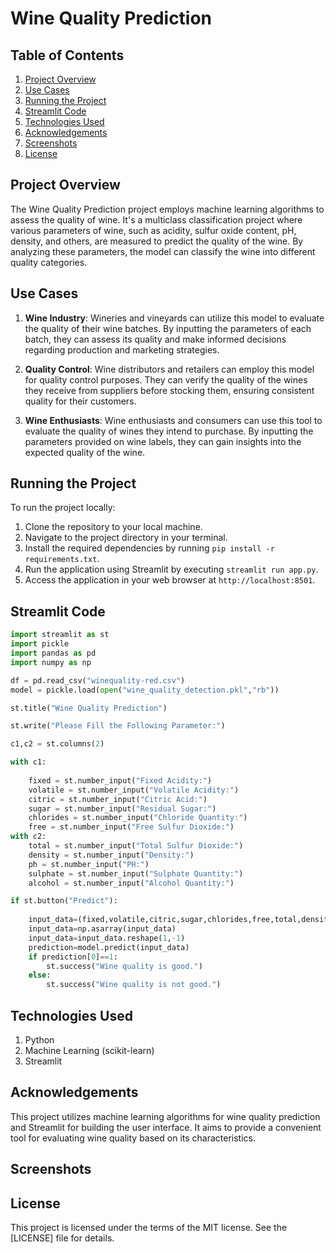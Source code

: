 # Wine Quality Prediction

## Table of Contents
1. [Project Overview](#project-overview)
2. [Use Cases](#use-cases)
3. [Running the Project](#running-the-project)
4. [Streamlit Code](#streamlit-code)
5. [Technologies Used](#technologies-used)
6. [Acknowledgements](#acknowledgements)
7. [Screenshots](#screenshots)
8. [License](#license)

## Project Overview

The Wine Quality Prediction project employs machine learning algorithms to assess the quality of wine. It's a multiclass classification project where various parameters of wine, such as acidity, sulfur oxide content, pH, density, and others, are measured to predict the quality of the wine. By analyzing these parameters, the model can classify the wine into different quality categories.

## Use Cases

1. **Wine Industry**: Wineries and vineyards can utilize this model to evaluate the quality of their wine batches. By inputting the parameters of each batch, they can assess its quality and make informed decisions regarding production and marketing strategies.

2. **Quality Control**: Wine distributors and retailers can employ this model for quality control purposes. They can verify the quality of the wines they receive from suppliers before stocking them, ensuring consistent quality for their customers.

3. **Wine Enthusiasts**: Wine enthusiasts and consumers can use this tool to evaluate the quality of wines they intend to purchase. By inputting the parameters provided on wine labels, they can gain insights into the expected quality of the wine.

## Running the Project

To run the project locally:

1. Clone the repository to your local machine.
2. Navigate to the project directory in your terminal.
3. Install the required dependencies by running `pip install -r requirements.txt`.
4. Run the application using Streamlit by executing `streamlit run app.py`.
5. Access the application in your web browser at `http://localhost:8501`.

## Streamlit Code

```python
import streamlit as st
import pickle
import pandas as pd
import numpy as np

df = pd.read_csv("winequality-red.csv")
model = pickle.load(open("wine_quality_detection.pkl","rb"))

st.title("Wine Quality Prediction")

st.write("Please Fill the Following Parameter:")

c1,c2 = st.columns(2)

with c1:
    
    fixed = st.number_input("Fixed Acidity:")
    volatile = st.number_input("Volatile Acidity:")
    citric = st.number_input("Citric Acid:")
    sugar = st.number_input("Residual Sugar:")
    chlorides = st.number_input("Chloride Quantity:")
    free = st.number_input("Free Sulfur Dioxide:")
with c2:
    total = st.number_input("Total Sulfur Dioxide:")
    density = st.number_input("Density:")
    ph = st.number_input("PH:")
    sulphate = st.number_input("Sulphate Quantity:")
    alcohol = st.number_input("Alcohol Quantity:")

if st.button("Predict"):
    
    input_data=(fixed,volatile,citric,sugar,chlorides,free,total,density,ph,sulphate,alcohol)
    input_data=np.asarray(input_data)
    input_data=input_data.reshape(1,-1)
    prediction=model.predict(input_data)
    if prediction[0]==1:
        st.success("Wine quality is good.")
    else:
        st.success("Wine quality is not good.")
```
## Technologies Used

1. Python
2. Machine Learning (scikit-learn)
3. Streamlit

## Acknowledgements

This project utilizes machine learning algorithms for wine quality prediction and Streamlit for building the user interface. It aims to provide a convenient tool for evaluating wine quality based on its characteristics.

## Screenshots



## License

This project is licensed under the terms of the MIT license. See the [LICENSE] file for details.
